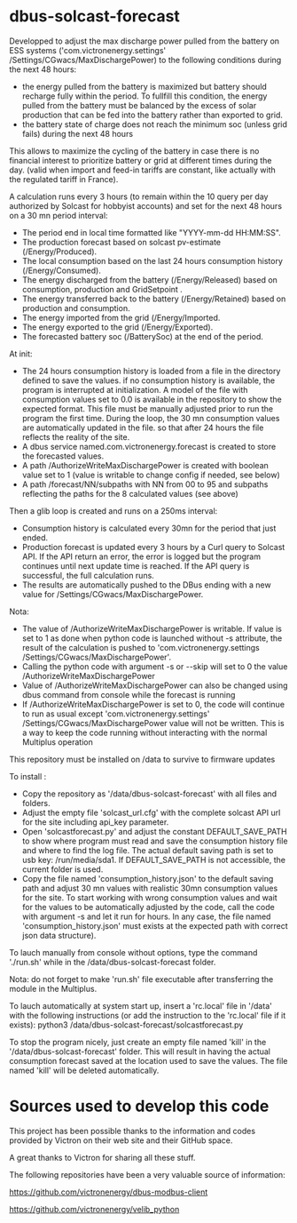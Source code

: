 # dbus-solcast-forecast

Developped to adjust the max discharge power pulled from the battery on ESS systems ('com.victronenergy.settings' /Settings/CGwacs/MaxDischargePower) to the following conditions during the next 48 hours:

- the energy pulled from the battery is maximized but battery should recharge fully within the period. To fullfill this condition, the energy pulled from the battery must be balanced by the excess of solar production that can be fed into the battery rather than exported to grid.
- the battery state of charge does not reach the minimum soc (unless grid fails) during the next 48 hours

This allows to maximize the cycling of the battery in case there is no financial interest to prioritize battery or grid at different times during the day.
(valid when import and feed-in tariffs are constant, like actually with the regulated tariff in France).

A calculation runs every 3 hours (to remain within the 10 query per day authorized by Solcast for hobbyist accounts) and set for the next 48 hours on a 30 mn period interval:
- The period end in local time formatted like "YYYY-mm-dd HH:MM:SS".
- The production forecast based on solcast pv-estimate (/Energy/Produced).
- The local consumption based on the last 24 hours consumption history (/Energy/Consumed).
- The energy discharged from the battery (/Energy/Released) based on consumption, production and GridSetpoint  .
- The energy transferred back to the battery (/Energy/Retained) based on production and consumption.
- The energy imported from the grid (/Energy/Imported.
- The energy exported to the grid (/Energy/Exported).
- The forecasted battery soc (/BatterySoc) at the end of the period.


At init:
- The 24 hours consumption history is loaded from a file in the directory defined to save the values.
  if no consumption history is available, the program is interrupted at initialization.
  A model of the file with consumption values set to 0.0 is available in the repository to show the expected format.
  This file must be manually adjusted prior to run the program the first time.
  During the loop, the 30 mn consumption values are automatically updated in the file.
  so that after 24 hours the file reflects the reality of the site.
- A dbus service named.com.victronenergy.forecast is created to store the forecasted values.
- A path /AuthorizeWriteMaxDischargePower is created with boolean value set to 1 (value is writable to change config if needed, see below)
- A path /forecast/NN/subpaths with NN from 00 to 95 and subpaths reflecting the paths for the 8 calculated values (see above)

Then a glib loop is created and runs on a 250ms interval:
- Consumption history is calculated every 30mn for the period that just ended.
- Production forecast is updated every 3 hours by a Curl query to Solcast API.
  If the API return an error, the error is logged but the program continues until next update time is reached.
  If the API query is successful, the full calculation runs.
- The results are automatically pushed to the DBus ending with a new value for /Settings/CGwacs/MaxDischargePower.

Nota:
- The value of /AuthorizeWriteMaxDischargePower is writable. If value is set to 1 as done when python code is launched without -s attribute, the result of the calculation is pushed to 'com.victronenergy.settings /Settings/CGwacs/MaxDischargePower'.
- Calling the python code with argument -s or --skip will set to 0 the value /AuthorizeWriteMaxDischargePower
- Value of /AuthorizeWriteMaxDischargePower can also be changed using dbus command from console while the forecast is running
- If /AuthorizeWriteMaxDischargePower is set to 0, the code will continue to run as usual except 'com.victronenergy.settings' /Settings/CGwacs/MaxDischargePower value will not be written. This is a way to keep the code running without interacting with the normal Multiplus operation

This repository must be installed on /data to survive to firmware updates

To install :
- Copy the repository as '/data/dbus-solcast-forecast' with all files and folders.
- Adjust the empty file 'solcast_url.cfg' with the complete solcast API url for the site including api_key parameter.
- Open 'solcastforecast.py' and adjust the constant DEFAULT_SAVE_PATH to show where program must read and save the consumption history file and where to find the log file. The actual default saving path is set to usb key: /run/media/sda1. If DEFAULT_SAVE_PATH is not accessible, the current folder is used.
- Copy the file named 'consumption_history.json' to the default saving path and adjust 30 mn values with realistic 30mn consumption values for the site. To start working with wrong consumption values and wait for the values to be automatically adjusted by the code, call the code with argument -s and let it run for hours. In any case, the file named 'consumption_history.json' must exists at the expected path with correct json data structure).

To lauch manually from console without options, type the command './run.sh' while in the /data/dbus-solcast-forecast folder.

Nota: do not forget to make 'run.sh' file executable after transferring the module in the Multiplus.

To lauch automatically at system start up, insert a 'rc.local' file in '/data' with the following instructions (or add the instruction to the 'rc.local' file if it exists): python3 /data/dbus-solcast-forecast/solcastforecast.py

To stop the program nicely, just create an empty file named 'kill' in the '/data/dbus-solcast-forecast' folder. This will result in having the actual consumption forecast saved at the location used to save the values. The file named 'kill' will be deleted automatically.

# Sources used to develop this code

This project has been possible thanks to the information and codes provided by Victron on their web site and their GitHub space.

A great thanks to Victron for sharing all these stuff.

The following repositories have been a very valuable source of information:

https://github.com/victronenergy/dbus-modbus-client

https://github.com/victronenergy/velib_python


